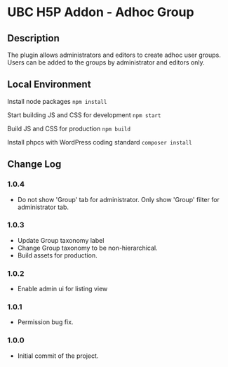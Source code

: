 # UBC H5P Addon - Adhoc Group

## Description
The plugin allows administrators and editors to create adhoc user groups. Users can be added to the groups by administrator and editors only.

## Local Environment
Install node packages
`npm install`

Start building JS and CSS for development
`npm start`

Build JS and CSS for production
`npm build`

Install phpcs with WordPress coding standard
`composer install`

## Change Log

### 1.0.4
- Do not show 'Group' tab for administrator. Only show 'Group' filter for administrator tab.

### 1.0.3
- Update Group taxonomy label
- Change Group taxonomy to be non-hierarchical.
- Build assets for production.

### 1.0.2
- Enable admin ui for listing view

### 1.0.1
- Permission bug fix.

### 1.0.0
- Initial commit of the project.